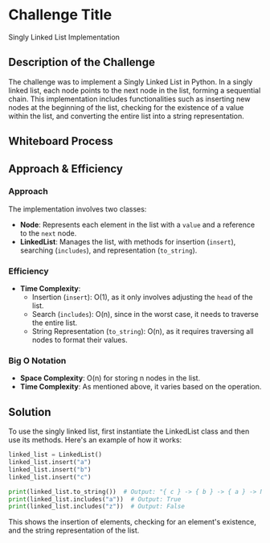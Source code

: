 # Challenge Title

Singly Linked List Implementation

## Description of the Challenge

The challenge was to implement a Singly Linked List in Python. In a singly linked list, each node points to the next node in the list, forming a sequential chain. This implementation includes functionalities such as inserting new nodes at the beginning of the list, checking for the existence of a value within the list, and converting the entire list into a string representation.

## Whiteboard Process


## Approach & Efficiency

### Approach

The implementation involves two classes:
- **Node**: Represents each element in the list with a `value` and a reference to the `next` node.
- **LinkedList**: Manages the list, with methods for insertion (`insert`), searching (`includes`), and representation (`to_string`).

### Efficiency

- **Time Complexity**:
  - Insertion (`insert`): O(1), as it only involves adjusting the `head` of the list.
  - Search (`includes`): O(n), since in the worst case, it needs to traverse the entire list.
  - String Representation (`to_string`): O(n), as it requires traversing all nodes to format their values.

### Big O Notation

- **Space Complexity**: O(n) for storing n nodes in the list.
- **Time Complexity**: As mentioned above, it varies based on the operation.

## Solution

To use the singly linked list, first instantiate the LinkedList class and then use its methods. Here's an example of how it works:

```python
linked_list = LinkedList()
linked_list.insert("a")
linked_list.insert("b")
linked_list.insert("c")

print(linked_list.to_string())  # Output: "{ c } -> { b } -> { a } -> NULL"
print(linked_list.includes("a"))  # Output: True
print(linked_list.includes("z"))  # Output: False
```

This shows the insertion of elements, checking for an element's existence, and the string representation of the list.
